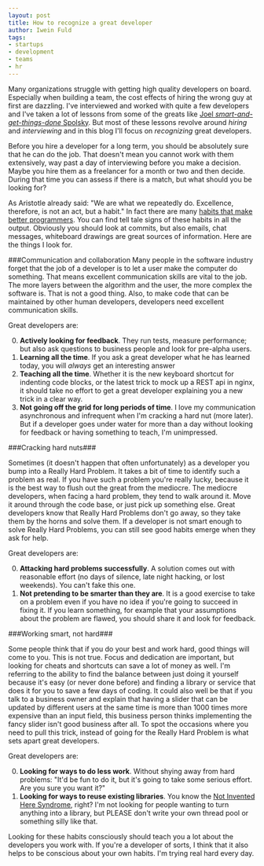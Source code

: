 ```yaml
---
layout: post
title: How to recognize a great developer
author: Iwein Fuld
tags:
- startups
- development
- teams
- hr
---
```


Many organizations struggle with getting high quality developers on board. Especially when building a team, the cost
effects of hiring the wrong guy at first are dazzling. I've interviewed and worked with quite a few developers and I've
taken a lot of lessons from some of the greats like [Joel *smart-and-get-things-done* Spolsky][1]. But most of these
lessons revolve around *hiring* and *interviewing* and in this blog I'll focus on *recognizing* great developers.

Before you hire a developer for a long term, you should be absolutely sure that he can do the job. That doesn't mean you
cannot work with them extensively, way past a day of interviewing before you make a decision. Maybe you hire them as a
freelancer for a month or two and then decide. During that time you can assess if there is a match, but what should you
be looking for?

As Aristotle already said: "We are what we repeatedly do. Excellence, therefore, is not an act, but a habit." In fact
there are many [habits that make better programmers][2]. You can find tell tale signs of these habits in all the output.
Obviously you should look at commits, but also emails, chat messages, whiteboard drawings are great sources of
information. Here are the things I look for.

###Communication and collaboration
Many people in the software industry forget that the job of a developer is to let a user make the computer do something.
That means excellent communication skills are vital to the job. The more layers between the algorithm and the user, the
more complex the software is. That is not a good thing. Also, to make code that can be maintained by other human
developers, developers need excellent communication skills.

Great developers are:

0. **Actively looking for feedback**. They run tests, measure performance; but also ask questions to business people and
   look for pre-alpha users.
1. **Learning all the time**. If you ask a great developer what he has learned today, you will *always* get an
   interesting answer
2. **Teaching all the time**. Whether it is the new keyboard shortcut for indenting code blocks, or the latest trick to
   mock up a REST api in nginx, it should take no effort to get a great developer explaining you a new trick in a clear
   way.
3. **Not going off the grid for long periods of time**. I love my communication asynchronous and infrequent when I'm
    cracking a hard nut (more later). But if a developer goes under water for more than a day without looking for
    feedback or having something to teach, I'm unimpressed.

###Cracking hard nuts###

Sometimes (it doesn't happen that often unfortunately) as a developer you bump into a Really Hard Problem. It takes a
bit of time to identify such a problem as real. If you have such a problem you're really lucky, because it is the best
way to flush out the great from the mediocre. The mediocre developers, when facing a hard problem, they tend to walk
around it. Move it around through the code base, or just pick up something else. Great developers know that Really Hard
Problems don't go away, so they take them by the horns and solve them. If a developer is not smart enough to solve
Really Hard Problems, you can still see good habits emerge when they ask for help.

Great developers are:

0. **Attacking hard problems successfully**. A solution comes out with reasonable effort (no days of silence, late
   night hacking, or lost weekends). You can't fake this one.
1. **Not pretending to be smarter than they are**. It is a good exercise to take on a problem even if you have no idea
   if you're going to succeed in fixing it. If you learn something, for example that your assumptions about the problem
   are flawed, you should share it and look for feedback.

###Working smart, not hard###

Some people think that if you do your best and work hard, good things will come to you. This is not true. Focus and
dedication are important, but looking for cheats and shortcuts can save a lot of money as well. I'm referring to the
ability to find the balance between just doing it yourself because it's easy (or never done before) and finding
a library or service that does it for you to save a few days of coding. It could also well be that if you talk to a
business owner and explain that having a slider that can be updated by different users at the same time is more than
1000 times more expensive than an input field, this business person thinks implementing the fancy slider isn't good
business after all. To spot the occasions where you need to pull this trick, instead of going for the
Really Hard Problem is what sets apart great developers.

Great developers are:

0. **Looking for ways to do less work**. Without shying away from hard problems: "It'd be fun to do it, but it's going to
   take some serious effort. Are you sure you want it?"
1. **Looking for ways to reuse existing libraries**. You know the [Not Invented Here Syndrome][3], right? I'm not
   looking for people wanting to turn anything into a library, but PLEASE don't write your own thread pool or something
   silly like that.

Looking for these habits consciously should teach you a lot about the developers you work with. If you're a developer of
sorts, I think that it also helps to be conscious about your own habits. I'm trying real hard every day.


[1]: http://www.joelonsoftware.com/articles/GuerrillaInterviewing3.html
[2]: http://blog.milotodorovich.com/2012/12/13-habits-to-becoming-excellent.html
[3]: http://onlinelibrary.wiley.com/doi/10.1111/j.1467-9310.1982.tb00478.x/abstract
